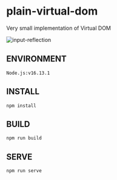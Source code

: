 # plain-virtual-dom
Very small implementation of Virtual DOM

![input-reflection](https://user-images.githubusercontent.com/31148195/147847110-44617c52-513a-4313-b5b1-8a79bea6cc1b.gif)

## ENVIRONMENT
`Node.js:v16.13.1`

## INSTALL
`npm install`

## BUILD
`npm run build`

## SERVE
`npm run serve`
